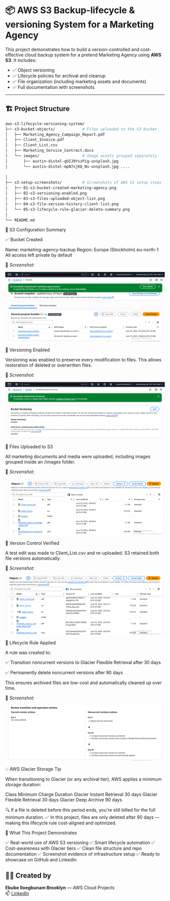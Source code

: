 # 📦 AWS S3 Backup-lifecycle & versioning System for a Marketing Agency 

This project demonstrates how to build a version-controlled and cost-effective cloud backup system for a pretend Marketing Agency using **AWS S3**. It includes:

- ✅ Object versioning
- ✅ Lifecycle policies for archival and cleanup
- ✅ File organization (including marketing assets and documents)
- ✅ Full documentation with screenshots

---

## 🏗️ Project Structure

```bash
aws-s3-lifecycle-versioning-system/
├── s3-bucket-objects/            # Files uploaded to the S3 bucket
│   ├── Marketing_Agency_Campaign_Report.pdf
│   ├── Client_Invoice.pdf
│   ├── Client_List.csv
│   ├── Marketing_Service_Contract.docx
│   └── images/                   # Image assets grouped separately
│       ├── austin-distel-gUIJ0YszPig-unsplash.jpg
│       └── austin-distel-mpN7xjKQ_Ns-unsplash.jpg ....

│
├── s3-setup-screenshots/         # Screenshots of AWS S3 setup steps
│   ├── 01-s3-bucket-created-marketing-agency.png
│   ├── 02-s3-versioning-enabled.png
│   ├── 03-s3-files-uploaded-object-list.png
│   ├── 04-s3-file-version-history-client-list.png
│   └── 05-s3-lifecycle-rule-glacier-delete-summary.png
│
└── README.md
```

🔐 S3 Configuration Summary

✅ Bucket Created

Name: marketing-agency-backup
Region: Europe (Stockholm) eu-north-1
All access left private by default

📸 *Screenshot:*  

![Bucket Created](s3-setup-screenshots/01-s3-bucket-created.png)

🔄 Versioning Enabled

Versioning was enabled to preserve every modification to files.
This allows restoration of deleted or overwritten files.

📸 *Screenshot:*  

![Versioning Enabled](s3-setup-screenshots/02-s3-versioning-enabled.png)

📂 Files Uploaded to S3

All marketing documents and media were uploaded, including images grouped inside an /images folder.

📸 *Screenshot:*  

![Uploaded Files](s3-setup-screenshots/03-s3-files-uploaded-object-list.png)

🧬 Version Control Verified

A test edit was made to Client_List.csv and re-uploaded. S3 retained both file versions automatically.

📸 *Screenshot:*  

![Version History](s3-setup-screenshots/04-s3-file-version-history-client-list.png)

🔁 Lifecycle Rule Applied

A rule was created to:

✅ Transition noncurrent versions to Glacier Flexible Retrieval after 30 days

✅ Permanently delete noncurrent versions after 90 days

This ensures archived files are low-cost and automatically cleaned up over time.

📸 *Screenshot:*  

![Lifecycle Rule](s3-setup-screenshots/05-s3-lifecycle-rule-glacier-delete.png)

💡 AWS Glacier Storage Tip

When transitioning to Glacier (or any archival tier), AWS applies a minimum storage duration:

Class	Minimum Charge Duration
Glacier Instant Retrieval	30 days
Glacier Flexible Retrieval	30 days
Glacier Deep Archive	90 days

🔍 If a file is deleted before this period ends, you're still billed for the full minimum duration.
✅ In this project, files are only deleted after 90 days — making this lifecycle rule cost-aligned and optimized.

🧠 What This Project Demonstrates

✅ Real-world use of AWS S3 versioning
✅ Smart lifecycle automation
✅ Cost-awareness with Glacier tiers
✅ Clean file structure and repo documentation
✅ Screenshot evidence of infrastructure setup
✅ Ready to showcase on GitHub and LinkedIn

## 🧑‍💻 Created by

**Ebube Iloegbunam Brooklyn** — AWS Cloud Projects  
📫 [LinkedIn](https://www.linkedin.com/in/ebube-iloegbunam-brooklyn)